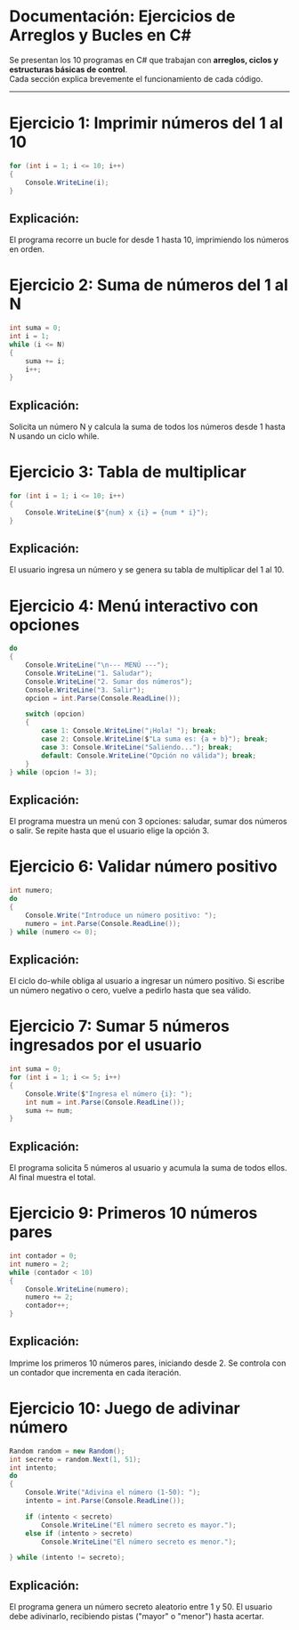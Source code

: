 # Documentación: Ejercicios de Arreglos y Bucles en C#

Se presentan los 10 programas en C# que trabajan con **arreglos, ciclos y estructuras básicas de control**.  
Cada sección explica brevemente el funcionamiento de cada código.

---

# Ejercicio 1: Imprimir números del 1 al 10
```csharp
for (int i = 1; i <= 10; i++)
{
    Console.WriteLine(i);
}
```

## Explicación:
El programa recorre un bucle for desde 1 hasta 10, imprimiendo los números en orden.

# Ejercicio 2: Suma de números del 1 al N
```csharp 
int suma = 0;
int i = 1;
while (i <= N)
{
    suma += i;
    i++;
}
```


## Explicación:
Solicita un número N y calcula la suma de todos los números desde 1 hasta N usando un ciclo while.

# Ejercicio 3: Tabla de multiplicar
``` csharp
for (int i = 1; i <= 10; i++)
{
    Console.WriteLine($"{num} x {i} = {num * i}");
}
```

## Explicación:
El usuario ingresa un número y se genera su tabla de multiplicar del 1 al 10.

# Ejercicio 4: Menú interactivo con opciones
```csharp
do
{
    Console.WriteLine("\n--- MENÚ ---");
    Console.WriteLine("1. Saludar");
    Console.WriteLine("2. Sumar dos números");
    Console.WriteLine("3. Salir");
    opcion = int.Parse(Console.ReadLine());

    switch (opcion)
    {
        case 1: Console.WriteLine("¡Hola! "); break;
        case 2: Console.WriteLine($"La suma es: {a + b}"); break;
        case 3: Console.WriteLine("Saliendo..."); break;
        default: Console.WriteLine("Opción no válida"); break;
    }
} while (opcion != 3);
```

## Explicación:
El programa muestra un menú con 3 opciones: saludar, sumar dos números o salir.
Se repite hasta que el usuario elige la opción 3.



# Ejercicio 6: Validar número positivo
```csharp
int numero;
do
{
    Console.Write("Introduce un número positivo: ");
    numero = int.Parse(Console.ReadLine());
} while (numero <= 0);
```

## Explicación:
El ciclo do-while obliga al usuario a ingresar un número positivo.
Si escribe un número negativo o cero, vuelve a pedirlo hasta que sea válido.

# Ejercicio 7: Sumar 5 números ingresados por el usuario
```csharp
int suma = 0;
for (int i = 1; i <= 5; i++)
{
    Console.Write($"Ingresa el número {i}: ");
    int num = int.Parse(Console.ReadLine());
    suma += num;
}
```


## Explicación:
El programa solicita 5 números al usuario y acumula la suma de todos ellos.
Al final muestra el total.


# Ejercicio 9: Primeros 10 números pares
```csharp 
int contador = 0;
int numero = 2;
while (contador < 10)
{
    Console.WriteLine(numero);
    numero += 2;
    contador++;
}
```

## Explicación:
Imprime los primeros 10 números pares, iniciando desde 2.
Se controla con un contador que incrementa en cada iteración.

# Ejercicio 10: Juego de adivinar número
```csharp
Random random = new Random();
int secreto = random.Next(1, 51);
int intento;
do
{
    Console.Write("Adivina el número (1-50): ");
    intento = int.Parse(Console.ReadLine());

    if (intento < secreto)
        Console.WriteLine("El número secreto es mayor.");
    else if (intento > secreto)
        Console.WriteLine("El número secreto es menor.");

} while (intento != secreto);
```

## Explicación:
El programa genera un número secreto aleatorio entre 1 y 50.
El usuario debe adivinarlo, recibiendo pistas ("mayor" o "menor") hasta acertar.